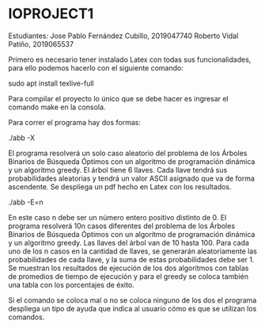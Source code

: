 # IOPROJECT1
Estudiantes:
Jose Pablo Fernández Cubillo, 2019047740
Roberto Vidal Patiño, 2019065537

Primero es necesario tener instalado Latex con
todas sus funcionalidades, para ello podemos
hacerlo con el siguiente comando:

sudo apt install texlive-full

Para compilar el proyecto lo único que se debe hacer
es ingresar el comando make en la consola.

Para correr el programa hay dos formas:

./abb -X

El programa resolverá un solo caso aleatorio del
problema de los Árboles Binarios de Búsqueda Óptimos
con un algoritmo de programación dinámica y un algoritmo
greedy. El árbol tiene 6 llaves. Cada llave tendrá sus
probabilidades aleatorias y tendrá un valor ASCII
asignado que va de forma ascendente. Se despliega un pdf
hecho en Latex con los resultados.

./abb -E=n

En este caso n debe ser un número entero positivo
distinto de 0. El programa resolverá 10n casos
diferentes del problema de los Árboles Binarios de
Búsqueda Óptimos con un algoritmo de programación
dinámica y un algoritmo greedy. Las llaves del árbol
van de 10 hasta 100. Para cada uno de los n casos en la
cantidad de llaves, se generarán aleatoriamente las
probabilidades de cada llave, y la suma de estas
probabilidades debe ser 1. Se muestran los resultados
de ejecución de los dos algoritmos con tablas de
promedios de tiempo de ejecución y para el greedy
se coloca también una tabla con los porcentajes de éxito.

Si el comando se coloca mal o no se coloca ninguno
de los dos el programa despliega un tipo de ayuda
que indica al usuario cómo es que se utilizan los
comandos.